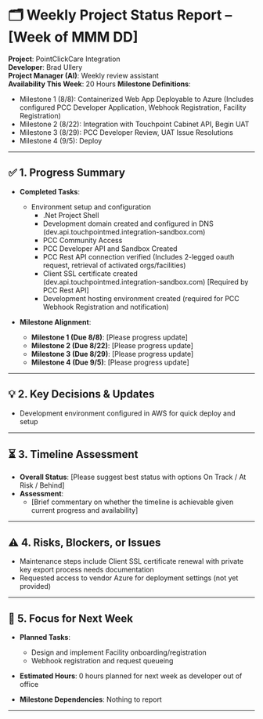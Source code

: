 ﻿# 🗂 Weekly Project Status Report – [Week of MMM DD]

**Project**: PointClickCare Integration  
**Developer**: Brad Ullery  
**Project Manager (AI)**: Weekly review assistant  
**Availability This Week**: 20 Hours
**Milestone Definitions**: 
- Milestone 1 (8/8): Containerized Web App Deployable to Azure (Includes configured PCC Developer Application, Webhook Registration, Facility Registration) 
- Milestone 2 (8/22): Integration with Touchpoint Cabinet API, Begin UAT
- Milestone 3 (8/29): PCC Developer Review, UAT Issue Resolutions
- Milestone 4 (9/5): Deploy
---

## ✅ 1. Progress Summary

- **Completed Tasks**:
  - Environment setup and configuration
	- .Net Project Shell
	- Development domain created and configured in DNS (dev.api.touchpointmed.integration-sandbox.com)
	- PCC Community Access
	- PCC Developer API and Sandbox Created
	- PCC Rest API connection verified (Includes 2-legged oauth request, retrieval of activated orgs/facilities)
	- Client SSL certificate created (dev.api.touchpointmed.integration-sandbox.com) [Required by PCC Rest API]
	- Development hosting environment created (required for PCC Webhook Registration and notification)
  
- **Milestone Alignment**:
  - **Milestone 1 (Due 8/8)**: [Please progress update]
  - **Milestone 2 (Due 8/22)**: [Please progress update]
  - **Milestone 3 (Due 8/29)**: [Please progress update]
  - **Milestone 4 (Due 9/5)**: [Please progress update]

---

## 💡 2. Key Decisions & Updates

- Development environment configured in AWS for quick deploy and setup

---

## ⏳ 3. Timeline Assessment

- **Overall Status**: [Please suggest best status with options On Track / At Risk / Behind]
- **Assessment**:
  - [Brief commentary on whether the timeline is achievable given current progress and availability]

---

## ⚠️ 4. Risks, Blockers, or Issues

- Maintenance steps include Client SSL certificate renewal with private key export process needs documentation
- Requested access to vendor Azure for deployment settings (not yet provided)

---

## 📌 5. Focus for Next Week

- **Planned Tasks**:
  - Design and implement Facility onboarding/registration
  - Webhook registration and request queueing

- **Estimated Hours**: 0 hours planned for next week as developer out of office  
- **Milestone Dependencies**: Nothing to report

---

